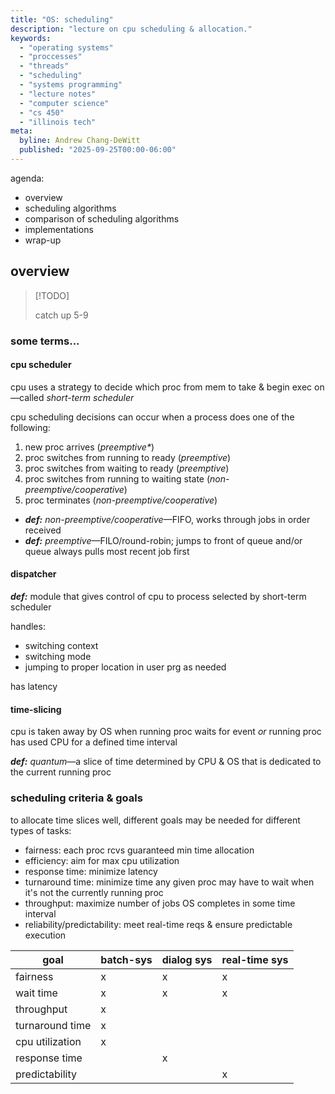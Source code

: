 ```yaml
---
title: "OS: scheduling"
description: "lecture on cpu scheduling & allocation."
keywords:
  - "operating systems"
  - "proccesses"
  - "threads"
  - "scheduling"
  - "systems programming"
  - "lecture notes"
  - "computer science"
  - "cs 450"
  - "illinois tech"
meta:
  byline: Andrew Chang-DeWitt
  published: "2025-09-25T00:00-06:00"
---
```


agenda:

- overview
- scheduling algorithms
- comparison of scheduling algorithms
- implementations
- wrap-up

## overview

> [!TODO]
>
> catch up 5-9

### some terms...

#### cpu scheduler

cpu uses a strategy to decide which proc from mem to take & begin exec
on&mdash;called _short-term scheduler_

cpu scheduling decisions can occur when a process does one of the
following:

1. new proc arrives (_preemptive\*_)
2. proc switches from running to ready (_preemptive_)
3. proc switches from waiting to ready (_preemptive_)
4. proc switches from running to waiting state
   (_non-preemptive/cooperative_)
5. proc terminates (_non-preemptive/cooperative_)

- _**def:** non-preemptive/cooperative_&mdash;FIFO, works through jobs
  in order received
- _**def:** preemptive_&mdash;FILO/round-robin; jumps to front of queue
  and/or queue always pulls most recent job first

#### dispatcher

_**def:**_ module that gives control of cpu to process selected by short-term scheduler

handles:

- switching context
- switching mode
- jumping to proper location in user prg as needed

has latency

#### time-slicing

cpu is taken away by OS when running proc waits for event _or_ running proc has used CPU for a defined time interval

_**def:** quantum_&mdash;a slice of time determined by CPU & OS that is dedicated to the current running proc

### scheduling criteria & goals

to allocate time slices well, different goals may be needed for different types of tasks:

- fairness: each proc rcvs guaranteed min time allocation
- efficiency: aim for max cpu utilization
- response time: minimize latency
- turnaround time: minimize time any given proc may have to wait when it's not the currently running proc
- throughput: maximize number of jobs OS completes in some time interval
- reliability/predictability: meet real-time reqs & ensure predictable execution

| goal            | batch-sys | dialog sys | real-time sys |
| --------------- | --------- | ---------- | ------------- |
| fairness        | x         | x          | x             |
| wait time       | x         | x          | x             |
| throughput      | x         |            |               |
| turnaround time | x         |            |               |
| cpu utilization | x         |            |               |
| response time   |           | x          |               |
| predictability  |           |            | x             |
